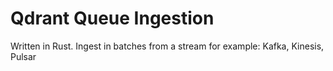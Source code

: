 Qdrant Queue Ingestion
===

Written in Rust.
Ingest in batches from a stream for example: Kafka, Kinesis, Pulsar 
